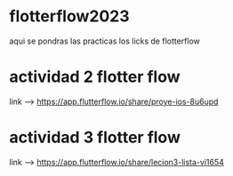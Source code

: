 # flotterflow2023
aqui se pondras las practicas los licks de flotterflow

# actividad 2 flotter flow
link --> https://app.flutterflow.io/share/proye-ios-8u6upd

# actividad 3 flotter flow
link --> https://app.flutterflow.io/share/lecion3-lista-vi1654

